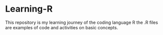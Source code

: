 # Learning-R

This repository is my learning journey of the coding language R the .R files are examples of code and activities on basic concepts.
